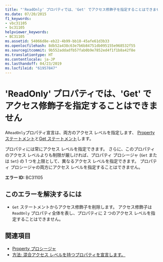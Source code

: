 ```yaml
---
title: "'ReadOnly' プロパティでは、'Get' でアクセス修飾子を指定することはできません"
ms.date: 07/20/2015
f1_keywords:
- vbc31105
- bc31105
helpviewer_keywords:
- BC31105
ms.assetid: 54066d8e-eb22-4b99-bb18-45afe61d3b33
ms.openlocfilehash: 8db52a438c63e7b6b84751db095155e968532f55
ms.sourcegitcommit: 9b552addadfb57fab0b9e7852ed4f1f1b8a42f8e
ms.translationtype: HT
ms.contentlocale: ja-JP
ms.lasthandoff: 04/23/2019
ms.locfileid: "61957847"
---
```

# <a name="readonly-properties-cannot-have-an-access-modifier-on-get"></a>'ReadOnly' プロパティでは、'Get' でアクセス修飾子を指定することはできません
A`ReadOnly`プロパティ宣言は、両方のアクセス レベルを指定します、 [Property ステートメント](../../visual-basic/language-reference/statements/property-statement.md)と[Get ステートメント](../../visual-basic/language-reference/statements/get-statement.md)します。  
  
 プロパティには常にアクセス レベルを指定できます。 さらに、このプロパティのアクセス レベルよりも制限が厳しければ、プロパティ プロシージャ (`Get` または `Set`) の 1 つを上限として、異なるアクセス レベルを指定できます。 プロパティ プロシージャの両方にアクセス レベルを指定することはできません。  
  
 **エラー ID:** BC31105  
  
## <a name="to-correct-this-error"></a>このエラーを解決するには  
  
- `Get` ステートメントからアクセス修飾子を削除します。 アクセス修飾子は `ReadOnly` プロパティ全体を表し、プロパティに 2 つのアクセス レベルを指定することはできません。  
  
## <a name="see-also"></a>関連項目

- [Property プロシージャ](../../visual-basic/programming-guide/language-features/procedures/property-procedures.md)
- [方法: 混合アクセス レベルを持つプロパティを宣言します。](../../visual-basic/programming-guide/language-features/procedures/how-to-declare-a-property-with-mixed-access-levels.md)
